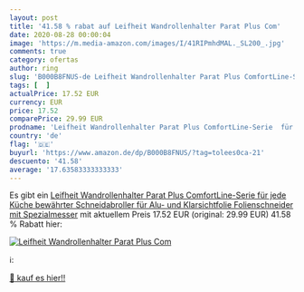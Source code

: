 ```yaml
---
layout: post
title: '41.58 % rabat auf Leifheit Wandrollenhalter Parat Plus Com'
date: 2020-08-28 00:00:04
image: 'https://m.media-amazon.com/images/I/41RIPmhdMAL._SL200_.jpg'
comments: true
category: ofertas
author: ring
slug: 'B000B8FNUS-de Leifheit Wandrollenhalter Parat Plus ComfortLine-Serie für...'
tags: [  ]
actualPrice: 17.52 EUR
currency: EUR
price: 17.52
comparePrice: 29.99 EUR
prodname: 'Leifheit Wandrollenhalter Parat Plus ComfortLine-Serie  für jede Küche  bewährter Schneidabroller für Alu- und Klarsichtfolie  Folienschneider mit Spezialmesser'
country: 'de'
flag: '🇩🇪'
buyurl: 'https://www.amazon.de/dp/B000B8FNUS/?tag=tolees0ca-21'
descuento: '41.58'
average: '17.63583333333333'
---
```


Es gibt ein [Leifheit Wandrollenhalter Parat Plus ComfortLine-Serie  für jede Küche  bewährter Schneidabroller für Alu- und Klarsichtfolie  Folienschneider mit Spezialmesser](https://www.amazon.de/dp/B000B8FNUS/?tag=tolees0ca-21) mit aktuellem Preis 17.52 EUR (original: 29.99 EUR) 41.58 % Rabatt hier:

[![Leifheit Wandrollenhalter Parat Plus Com](https://m.media-amazon.com/images/I/41RIPmhdMAL._SL200_.jpg)](https://www.amazon.de/dp/B000B8FNUS/?tag=tolees0ca-21)

ℹ️:


[🛒 kauf es hier!!](https://www.amazon.de/dp/B000B8FNUS/?tag=tolees0ca-21)
